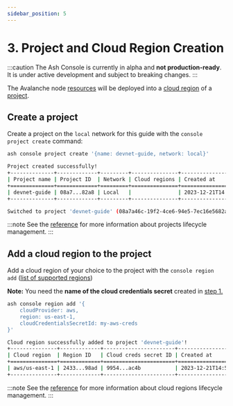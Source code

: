 ```yaml
---
sidebar_position: 5
---
```


# 3. Project and Cloud Region Creation

:::caution
The Ash Console is currently in alpha and **not production-ready**. It is under active development and subject to breaking changes.
:::

The Avalanche node [resources](/docs/console/glossary#resource) will be deployed into a [cloud region](/docs/console/glossary#cloud-region) of a [project](/docs/console/glossary#project).

## Create a project

Create a project on the `local` network for this guide with the `console project create` command:

```bash title="Command"
ash console project create '{name: devnet-guide, network: local}'
```

```bash title="Output"
Project created successfully!
+--------------+-------------+---------+---------------+------------------+
| Project name | Project ID  | Network | Cloud regions | Created at       |
+==============+=============+=========+===============+==================+
| devnet-guide | 08a7...82a8 | Local   |               | 2023-12-21T14:55 |
+--------------+-------------+---------+---------------+------------------+

Switched to project 'devnet-guide' (08a7a46c-19f2-4ce6-94e5-7ec16e5682a8)!
```

:::note
See the [reference](/docs/console/reference/project-management) for more information about projects lifecycle management.
:::

## Add a cloud region to the project

Add a cloud region of your choice to the project with the `console region add` ([list of supported regions](/docs/console/glossary#cloud-region))

**Note:** You need the **name of the cloud credentials secret** created in [step 1.](/docs/console/guides/local-network/cloud-credentials)

```bash title="Command"
ash console region add '{
	cloudProvider: aws,
	region: us-east-1,
	cloudCredentialsSecretId: my-aws-creds
}'
```

```bash title="Output"
Cloud region successfully added to project 'devnet-guide'!
+---------------+-------------+-----------------------+------------------+-----------+
| Cloud region  | Region ID   | Cloud creds secret ID | Created at       | Status    |
+===============+=============+=======================+==================+===========+
| aws/us-east-1 | 2433...98ad | 9954...ac4b           | 2023-12-21T14:57 | Available |
+---------------+-------------+-----------------------+------------------+-----------+
```

:::note
See the [reference](/docs/console/reference/resource-management) for more information about cloud regions lifecycle management.
:::
